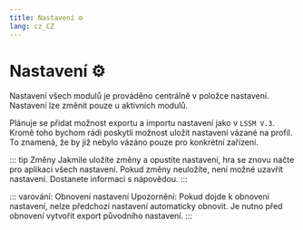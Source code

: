 ```yaml
---
title: Nastavení ⚙️
lang: cz_CZ
---
```


# Nastavení ⚙️

Nastavení všech modulů je prováděno centrálně v položce nastavení. Nastavení lze změnit pouze u aktivních modulů.

Plánuje se přidat možnost exportu a importu nastavení jako v `LSSM V.3`.
Kromě toho bychom rádi poskytli možnost uložit nastavení vázané na profil. To znamená, že by již nebylo vázáno pouze pro konkrétní zařízení.

::: tip Změny
Jakmile uložíte změny a opustíte nastavení, hra se znovu načte pro aplikaci všech nastavení. 
Pokud změny neuložíte, není možné uzavřít nastavení. Dostanete informaci s nápovědou. 
:::

::: varování: Obnovení nastavení
Upozornění: Pokud dojde k obnovení nastavení, nelze předchozí nastavení automaticky obnovit. Je nutno před obnovení vytvořit export původního nastavení.
:::
